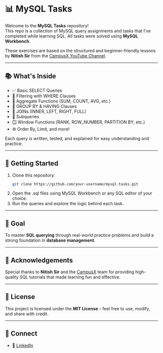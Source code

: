 # 📊 MySQL Tasks

Welcome to the **MySQL Tasks** repository!  
This repo is a collection of MySQL query assignments and tasks that I’ve completed while learning SQL. All tasks were solved using **MySQL Workbench**.

These exercises are based on the structured and beginner-friendly lessons by **Nitish Sir** from the [CampusX YouTube Channel](https://www.youtube.com/c/CampusX).

---

## 📚 What's Inside

- ✅ Basic SELECT Queries  
- 🔄 Filtering with WHERE Clauses  
- 🧮 Aggregate Functions (SUM, COUNT, AVG, etc.)  
- 📌 GROUP BY & HAVING Clauses  
- 🔗 JOINs (INNER, LEFT, RIGHT, FULL)  
- 🧩 Subqueries  
- 🪟 Window Functions (RANK, ROW_NUMBER, PARTITION BY, etc.)  
- ⚙️ Order By, Limit, and more!

Each query is written, tested, and explained for easy understanding and practice.

---

## 🚀 Getting Started

1. Clone this repository:
   ```bash
   git clone https://github.com/your-username/mysql-tasks.git

2. Open the .sql files using MySQL Workbench or any SQL editor of your choice.
3. Run the queries and explore the logic behind each task.

---

## 🎯 Goal

To master **SQL querying** through real-world practice problems and build a strong foundation in **database management**.

---

## 🙏 Acknowledgements

Special thanks to **Nitish Sir** and the [CampusX](https://www.youtube.com/@campusx-official) team for providing high-quality SQL tutorials that made learning fun and effective.

---

## 📄 License

This project is licensed under the **MIT License** – feel free to use, modify, and share with credit.

---

## 🤝 Connect

- 🔗 [LinkedIn](https://www.linkedin.com/in/manjurul369/)

